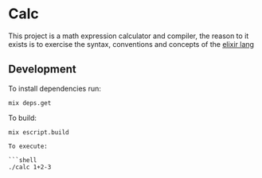 # Calc

This project is a math expression calculator and compiler, the reason to it exists is to exercise the syntax, conventions and concepts of the [elixir lang](https://elixir-lang.org)

## Development

To install dependencies run:

```shell
mix deps.get
```

To build:

```shell
mix escript.build

To execute:

```shell
./calc 1+2-3
```
